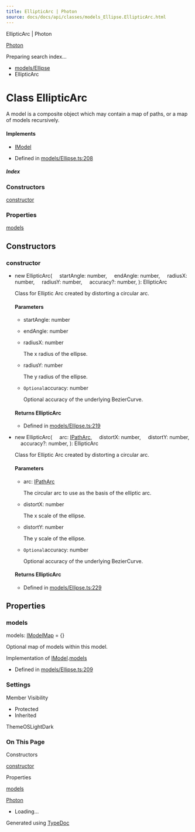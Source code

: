 ```yaml
---
title: EllipticArc | Photon
source: docs/docs/api/classes/models_Ellipse.EllipticArc.html
---
```


EllipticArc | Photon

[Photon](../index.html)




Preparing search index...

* [models/Ellipse](../modules/models_Ellipse.html)
* EllipticArc

# Class EllipticArc

A model is a composite object which may contain a map of paths, or a map of models recursively.

#### Implements

* [IModel](../interfaces/core_schema.IModel.html)

* Defined in [models/Ellipse.ts:208](https://github.com/mwhite454/photon/blob/main/packages/photon/src/models/Ellipse.ts#L208)

##### Index

### Constructors

[constructor](#constructor)

### Properties

[models](#models)

## Constructors

### constructor

* new EllipticArc(
      startAngle: number,
      endAngle: number,
      radiusX: number,
      radiusY: number,
      accuracy?: number,
  ): EllipticArc

  Class for Elliptic Arc created by distorting a circular arc.

  #### Parameters

  + startAngle: number
  + endAngle: number
  + radiusX: number

    The x radius of the ellipse.
  + radiusY: number

    The y radius of the ellipse.
  + `Optional`accuracy: number

    Optional accuracy of the underlying BezierCurve.

  #### Returns EllipticArc

  + Defined in [models/Ellipse.ts:219](https://github.com/mwhite454/photon/blob/main/packages/photon/src/models/Ellipse.ts#L219)
* new EllipticArc(
      arc: [IPathArc](../interfaces/core_schema.IPathArc.html),
      distortX: number,
      distortY: number,
      accuracy?: number,
  ): EllipticArc

  Class for Elliptic Arc created by distorting a circular arc.

  #### Parameters

  + arc: [IPathArc](../interfaces/core_schema.IPathArc.html)

    The circular arc to use as the basis of the elliptic arc.
  + distortX: number

    The x scale of the ellipse.
  + distortY: number

    The y scale of the ellipse.
  + `Optional`accuracy: number

    Optional accuracy of the underlying BezierCurve.

  #### Returns EllipticArc

  + Defined in [models/Ellipse.ts:229](https://github.com/mwhite454/photon/blob/main/packages/photon/src/models/Ellipse.ts#L229)

## Properties

### models

models: [IModelMap](../interfaces/core_schema.IModelMap.html) = {}

Optional map of models within this model.

Implementation of [IModel](../interfaces/core_schema.IModel.html).[models](../interfaces/core_schema.IModel.html#models)

* Defined in [models/Ellipse.ts:209](https://github.com/mwhite454/photon/blob/main/packages/photon/src/models/Ellipse.ts#L209)

### Settings

Member Visibility

* Protected
* Inherited

ThemeOSLightDark

### On This Page

Constructors

[constructor](#constructor)

Properties

[models](#models)

[Photon](../index.html)

* Loading...

Generated using [TypeDoc](https://typedoc.org/)
